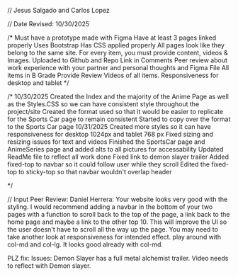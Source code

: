 // Jesus Salgado and Carlos Lopez

// Date Revised: 10/30/2025

/*
  Must have a prototype made with Figma
  Have at least 3 pages linked properly
  Uses Bootstrap
  Has CSS applied properly
  All pages look like they belong to the same site.
  For every item, you must provide content, videos & Images.
  Uploaded to Github and Repo Link in Comments
  Peer review about work experience with your partner and personal thoughts and Figma File
  All items in B Grade
  Provide Review Videos of all items.
  Responsiveness for desktop and tablet
*/ 
 

/* 
    10/30/2025
    Created the Index and the majority of the Anime Page as well as the Styles.CSS so we can have consistent style throughout the project/site
    Created the format used so that it would be easier to replicate for the Sports Car page to remain consistent
    Started to copy over the format to the Sports Car page
    10/31/2025
    Created more styles so it can have responsiveness for desktop 1024px and tablet 768 px
    Fixed sizing and resizing issues for text and videos
    Finished the SportsCar page and AnimeSeries page and added alts to all pictures for accessability
    Updated ReadMe file to reflect all work done
    Fixed link to demon slayer trailer
    Added fixed-top to navbar so it could follow user while they scroll
    Edited the fixed-top to sticky-top so that navbar wouldn't overlap header

*/

// Input Peer Review: Daniel Herrera:
Your website looks very good with the styling. I would recommend adding a navbar in the bottom of your two pages with a function to scroll back to the top of the page, a link back to the home page and maybe a link to the other top 10. This will improve the UI so the user doesn't have to scroll all the way up the page.
You may need to take another look at responsiveness for intended effect. play around with col-md and col-lg. It looks good already with col-md.

PLZ fix:
Issues: Demon Slayer has a full metal alchemist trailer. Video needs to reflect with Demon slayer.
